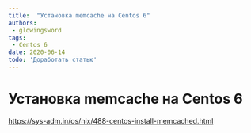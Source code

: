 ```yaml
---
title:  "Установка memcache на Centos 6"
authors: 
 - glowingsword
tags:
 - Centos 6
date: 2020-06-14
todo: 'Доработать статью'
---
```

# Установка memcache на Centos 6
 https://sys-adm.in/os/nix/488-centos-install-memcached.html